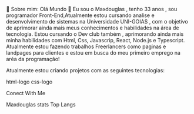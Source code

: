 💫 Sobre mim: 
Olá Mundo 👋
Eu sou o Maxdouglas , tenho 33 anos , sou programador Front-End,Atualmente estou cursando analise e desenvolvimento de sistemas na Universidade UNI-GOIAS , com o objetivo de aprimorar ainda mais meus conhecimentos e habilidades na área de tecnologia. Estou cursando o Dev club também , aprimorando ainda mais minha habilidades com Html, Css, Javascrip, React, Node.js e Typescript. Atualmente estou fazendo trabalhos Freerlancers como paginas e landpages para clientes e estou em busca do meu primeiro emprego na aréa da programação!


Atualmente estou criando projetos com as seguintes tecnologias: 

html-logo css-logo       

Conect With Me




Maxdouglas stats
Top Langs

<!--
**maxdouglasb/maxdouglasb** is a ✨ _special_ ✨ repository because its `README.md` (this file) appears on your GitHub profile.

Here are some ideas to get you started:

- 🔭 I’m currently working on ...
- 🌱 I’m currently learning ...
- 👯 I’m looking to collaborate on ...
- 🤔 I’m looking for help with ...
- 💬 Ask me about ...
- 📫 How to reach me: ...
- 😄 Pronouns: ...
- ⚡ Fun fact: ...
-->
